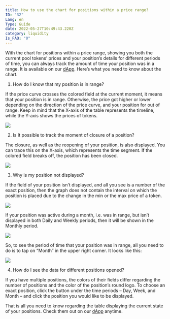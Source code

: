 ```yaml
---
title: How to use the chart for positions within a price range?
ID: "32"
Lang: en
Type: Guide
date: 2022-05-27T10:49:43.220Z
category: liquidity
Is_FAQ: "0"
---
```

With the chart for positions within a price range, showing you both the current pool tokens’ prices and your position’s details for different periods of time, you can always track the amount of time your position was in a range. It is available on our [dApp](https://app.algebra.finance/#/info/pools). Here’s what you need to know about the chart.

1. How do I know that my position is in range?

If the price curve crosses the colored field at the current moment, it means that your position is in range. Otherwise, the price got higher or lower depending on the direction of the price curve, and your position for out of range. Keep in mind that the X-axis of the table represents the timeline, while the Y-axis shows the prices of tokens. 

![](https://lh3.googleusercontent.com/rEbK-wnM8eStq1craBDxlbUbUkSRtDP3VYJwDVyQV0_1WlgvH0cSo7jpieYg50x9SFZ1ztd6VLbCThx4q93Uj7OPKn9qKnwxvrrMgO7hCsMBdj5OAV5fBY_EpgtYDzgOQoO1IgmCSsCNf5AkQA)

2. Is It possible to track the moment of closure of a position?

The closure, as well as the reopening of your position, is also displayed. You can trace this on the X-axis, which represents the time segment. If the colored field breaks off, the position has been closed. 

![](https://lh4.googleusercontent.com/BwHyPbjYIi6HMSORu9PtJ_WiBuWIz1JNPdPoym6lp0lCzDski5whmfxgGao8DMnxjb12VYgIXtfmFZrozTbAavfqSTnHQytuIvAICuhiGltwEaPGRiRiS_fJVENUc8TUznt19Eyb1gNlybNMQg)

3. Why is my position not displayed?

If the field of your position isn’t displayed, and all you see is a number of the exact position, then the graph does not contain the interval on which the position is placed due to the change in the min or the max price of a token. 

![](https://lh5.googleusercontent.com/ODA5Kf-bNmzeU21bJZ1Ou-wzpNS17XZ66eu7wQlKfDMLvTCTNGASWmMgNnyGNxKMO19Cfm5y3LWJw6Q-xglRTe8AI2Cqyx5rdw2Fawp0OnuufHJBH7lBW-xe-Gub8-C77tQklBWPmM2FQ2-W3w)

If your position was active during a month, i.e. was in range, but isn’t displayed in both Daily and Weekly periods, then it will be shown in the Monthly period. 

![](https://lh6.googleusercontent.com/jHKRQXI2ht673SaaKKohT13IlIA2qB2eTMZ0JVJkQsaIDpLEXiP35upRaKi5I9uFILUlaO3O_qIcDEypfG5Y_Agkdf6uR6HDK14ycwbZROm6S1gGCcvB1A-6cB-8m6-5x4VTn8MxhNUf6MM4Xg)

So, to see the period of time that your position was in range, all you need to do is to tap on “Month” in the upper right corner. It looks like this: 

![](https://lh4.googleusercontent.com/xgZu_xhQ-ENII9liKGKDIaLRVzohk8wv4YsgaLwJOWzdr_6o16p3TumttYPTIR2yHuaxXvab91Chzu2iSQrzHgrBF_0l1ExGwUn-P4D_A8rzqit2mZuD9Yl0UlEzXI71IBLTWGSZ0pocBn5otg)

4. How do I see the data for different positions opened?

If you have multiple positions, the colors of their fields differ regarding the number of positions and the color of the position’s round logo. To choose an exact position, click the button under the time periods – Day, Week, and Month – and click the position you would like to be displayed. 

That is all you need to know regarding the table displaying the current state of your positions. Check them out on our [dApp](https://app.algebra.finance/#/info/pools) anytime.